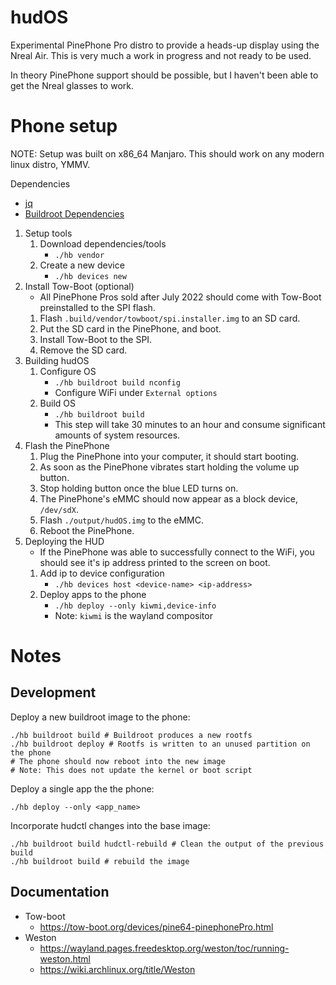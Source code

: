 # hudOS
Experimental PinePhone Pro distro to provide a heads-up display using the Nreal Air.
This is very much a work in progress and not ready to be used.

In theory PinePhone support should be possible, but I haven't been able to get the Nreal glasses to work.

# Phone setup
NOTE: Setup was built on x86_64 Manjaro. This should work on any modern linux distro, YMMV.

Dependencies
  - [jq](https://stedolan.github.io/jq/)
  - [Buildroot Dependencies](https://buildroot.org/downloads/manual/manual.html#requirement)

1. Setup tools
   1. Download dependencies/tools
      - `./hb vendor`
   2. Create a new device
      - `./hb devices new`
2. Install Tow-Boot (optional)
   - All PinePhone Pros sold after July 2022 should come with Tow-Boot preinstalled to the SPI flash.
   1. Flash `.build/vendor/towboot/spi.installer.img` to an SD card.
   2. Put the SD card in the PinePhone, and boot.
   3. Install Tow-Boot to the SPI.
   4. Remove the SD card.
3. Building hudOS
   1. Configure OS 
      - `./hb buildroot build nconfig`
      - Configure WiFi under `External options`
   2. Build OS 
      - `./hb buildroot build`
      - This step will take 30 minutes to an hour and consume significant amounts of system resources.
4. Flash the PinePhone 
   1. Plug the PinePhone into your computer, it should start booting.
   2. As soon as the PinePhone vibrates start holding the volume up button.
   3. Stop holding button once the blue LED turns on.
   4. The PinePhone's eMMC should now appear as a block device, `/dev/sdX`.
   5. Flash `./output/hudOS.img` to the eMMC.
   6. Reboot the PinePhone.
5. Deploying the HUD
   - If the PinePhone was able to successfully connect to the WiFi, you should see it's ip address printed to the screen on boot.
   1. Add ip to device configuration
      - `./hb devices host <device-name> <ip-address>`
   2. Deploy apps to the phone
      - `./hb deploy --only kiwmi,device-info`
      - Note: `kiwmi` is the wayland compositor

# Notes
## Development
Deploy a new buildroot image to the phone:
```
./hb buildroot build # Buildroot produces a new rootfs
./hb buildroot deploy # Rootfs is written to an unused partition on the phone
# The phone should now reboot into the new image
# Note: This does not update the kernel or boot script
```

Deploy a single app the the phone:
```
./hb deploy --only <app_name>
```

Incorporate hudctl changes into the base image:
```
./hb buildroot build hudctl-rebuild # Clean the output of the previous build
./hb buildroot build # rebuild the image
```

## Documentation
- Tow-boot
    - https://tow-boot.org/devices/pine64-pinephonePro.html
- Weston
    - https://wayland.pages.freedesktop.org/weston/toc/running-weston.html
    - https://wiki.archlinux.org/title/Weston
